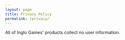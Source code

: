 ```yaml
---
layout: page
title: Privacy Policy
permalink: /privacy/
---
```


All of Inglo Games' products collect no user information.
